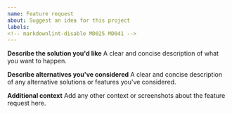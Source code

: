 ```yaml
---
name: Feature request
about: Suggest an idea for this project
labels: 
<!-- markdownlint-disable MD025 MD041 -->
---
```


**Describe the solution you'd like**
A clear and concise description of what you want to happen.

**Describe alternatives you've considered**
A clear and concise description of any alternative solutions or features you've considered.

**Additional context**
Add any other context or screenshots about the feature request here.
